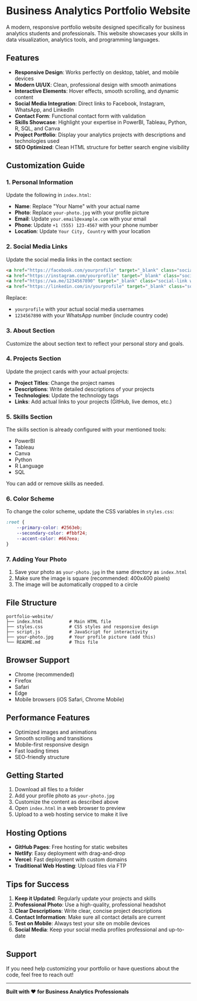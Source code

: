 # Business Analytics Portfolio Website

A modern, responsive portfolio website designed specifically for business analytics students and professionals. This website showcases your skills in data visualization, analytics tools, and programming languages.

## Features

- **Responsive Design**: Works perfectly on desktop, tablet, and mobile devices
- **Modern UI/UX**: Clean, professional design with smooth animations
- **Interactive Elements**: Hover effects, smooth scrolling, and dynamic content
- **Social Media Integration**: Direct links to Facebook, Instagram, WhatsApp, and LinkedIn
- **Contact Form**: Functional contact form with validation
- **Skills Showcase**: Highlight your expertise in PowerBI, Tableau, Python, R, SQL, and Canva
- **Project Portfolio**: Display your analytics projects with descriptions and technologies used
- **SEO Optimized**: Clean HTML structure for better search engine visibility

## Customization Guide

### 1. Personal Information
Update the following in `index.html`:

- **Name**: Replace "Your Name" with your actual name
- **Photo**: Replace `your-photo.jpg` with your profile picture
- **Email**: Update `your.email@example.com` with your email
- **Phone**: Update `+1 (555) 123-4567` with your phone number
- **Location**: Update `Your City, Country` with your location

### 2. Social Media Links
Update the social media links in the contact section:

```html
<a href="https://facebook.com/yourprofile" target="_blank" class="social-link facebook">
<a href="https://instagram.com/yourprofile" target="_blank" class="social-link instagram">
<a href="https://wa.me/1234567890" target="_blank" class="social-link whatsapp">
<a href="https://linkedin.com/in/yourprofile" target="_blank" class="social-link linkedin">
```

Replace:
- `yourprofile` with your actual social media usernames
- `1234567890` with your WhatsApp number (include country code)

### 3. About Section
Customize the about section text to reflect your personal story and goals.

### 4. Projects Section
Update the project cards with your actual projects:

- **Project Titles**: Change the project names
- **Descriptions**: Write detailed descriptions of your projects
- **Technologies**: Update the technology tags
- **Links**: Add actual links to your projects (GitHub, live demos, etc.)

### 5. Skills Section
The skills section is already configured with your mentioned tools:
- PowerBI
- Tableau
- Canva
- Python
- R Language
- SQL

You can add or remove skills as needed.

### 6. Color Scheme
To change the color scheme, update the CSS variables in `styles.css`:

```css
:root {
    --primary-color: #2563eb;
    --secondary-color: #fbbf24;
    --accent-color: #667eea;
}
```

### 7. Adding Your Photo
1. Save your photo as `your-photo.jpg` in the same directory as `index.html`
2. Make sure the image is square (recommended: 400x400 pixels)
3. The image will be automatically cropped to a circle

## File Structure

```
portfolio-website/
├── index.html          # Main HTML file
├── styles.css          # CSS styles and responsive design
├── script.js           # JavaScript for interactivity
├── your-photo.jpg      # Your profile picture (add this)
└── README.md           # This file
```

## Browser Support

- Chrome (recommended)
- Firefox
- Safari
- Edge
- Mobile browsers (iOS Safari, Chrome Mobile)

## Performance Features

- Optimized images and animations
- Smooth scrolling and transitions
- Mobile-first responsive design
- Fast loading times
- SEO-friendly structure

## Getting Started

1. Download all files to a folder
2. Add your profile photo as `your-photo.jpg`
3. Customize the content as described above
4. Open `index.html` in a web browser to preview
5. Upload to a web hosting service to make it live

## Hosting Options

- **GitHub Pages**: Free hosting for static websites
- **Netlify**: Easy deployment with drag-and-drop
- **Vercel**: Fast deployment with custom domains
- **Traditional Web Hosting**: Upload files via FTP

## Tips for Success

1. **Keep it Updated**: Regularly update your projects and skills
2. **Professional Photo**: Use a high-quality, professional headshot
3. **Clear Descriptions**: Write clear, concise project descriptions
4. **Contact Information**: Make sure all contact details are current
5. **Test on Mobile**: Always test your site on mobile devices
6. **Social Media**: Keep your social media profiles professional and up-to-date

## Support

If you need help customizing your portfolio or have questions about the code, feel free to reach out!

---

**Built with ❤️ for Business Analytics Professionals**
